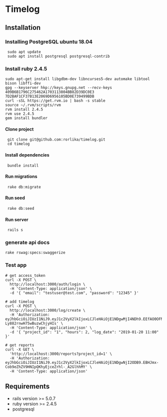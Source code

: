 Timelog
======


Installation
-----------------
### Installing PostgreSQL ubuntu 18.04

```
 sudo apt update
 sudo apt install postgresql postgresql-contrib
```
### Install ruby 2.4.5
```
sudo apt-get install libgdbm-dev libncurses5-dev automake libtool bison libffi-dev
gpg --keyserver hkp://keys.gnupg.net --recv-keys 409B6B1796C275462A1703113804BB82D39DC0E3 7D2BAF1CF37B13E2069D6956105BD0E739499BDB
curl -sSL https://get.rvm.io | bash -s stable
source ~/.rvm/scripts/rvm
rvm install 2.4.5
rvm use 2.4.5
gem install bundler
```
#### Clone project
```
 git clone git@github.com:rorlika/timelog.git
 cd timelog
```
#### Install dependencies
```
 bundle install
```
#### Run migrations
```
 rake db:migrate
```

#### Run seed
```
 rake db:seed
```

#### Run server
```
 rails s
```

### generate api docs
```
rake rswag:specs:swaggerize
```
### Test app
```
# get access_token
curl -X POST \
  http://localhost:3000/auth/login \
  -H 'Content-Type: application/json' \
  -d '{ "email": "testuser@test.com", "password": "12345" }'
  
# add timelog
curl -X POST \
  http://localhost:3000/log/create \
  -H 'Authorization: eyJhbGciOiJIUzI1NiJ9.eyJ1c2VyX2lkIjoxLCJleHAiOjE1NDgwMjI4NDh9.EEfAO0OFNoZzbcW4lVE-Ly882rnwH75wBuzwChjyHIs' \
  -H 'Content-Type: application/json' \
  -d '{ "project_id": "1", "hours": 2, "log_date": "2019-01-20 11:00" }'
  
# get reports
curl -X GET \
  'http://localhost:3000/reports?project_id=1' \
  -H 'Authorization: eyJhbGciOiJIUzI1NiJ9.eyJ1c2VyX2lkIjoxLCJleHAiOjE1NDgwNjI2ODB9.EBHJmx-Cob9eZhZV9HNIpQKhyEjceZrhl-_A2GlhhMY' \
  -H 'Content-Type: application/json'
```

## Requirements 
* rails version >= 5.0.7
* ruby version >=  2.4.5
* postgresql 


